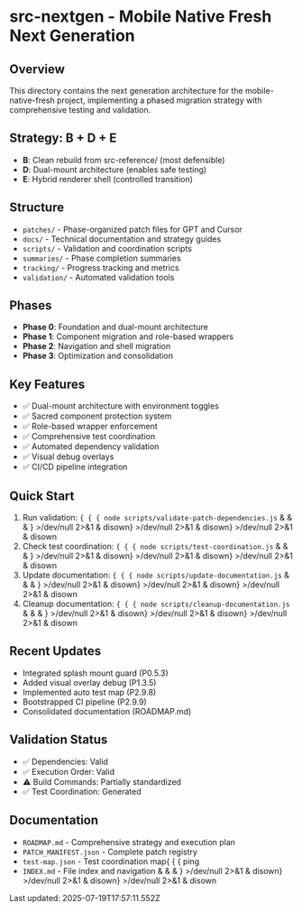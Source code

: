 # src-nextgen - Mobile Native Fresh Next Generation

## Overview
This directory contains the next generation architecture for the mobile-native-fresh project, implementing a phased migration strategy with comprehensive testing and validation.

## Strategy: B + D + E
- **B**: Clean rebuild from src-reference/ (most defensible)
- **D**: Dual-mount architecture (enables safe testing)
- **E**: Hybrid renderer shell (controlled transition)

## Structure
- `patches/` - Phase-organized patch files for GPT and Cursor
- `docs/` - Technical documentation and strategy guides
- `scripts/` - Validation and coordination scripts
- `summaries/` - Phase completion summaries
- `tracking/` - Progress tracking and metrics
- `validation/` - Automated validation tools

## Phases
- **Phase 0**: Foundation and dual-mount architecture
- **Phase 1**: Component migration and role-based wrappers
- **Phase 2**: Navigation and shell migration
- **Phase 3**: Optimization and consolidation

## Key Features
- ✅ Dual-mount architecture with environment toggles
- ✅ Sacred component protection system
- ✅ Role-based wrapper enforcement
- ✅ Comprehensive test coordination
- ✅ Automated dependency validation
- ✅ Visual debug overlays
- ✅ CI/CD pipeline integration

## Quick Start
1. Run validation: `{ { { node scripts/validate-patch-dependencies.js` & &  & } >/dev/null 2>&1 & disown} >/dev/null 2>&1 & disown} >/dev/null 2>&1 & disown
2. Check test coordination: `{ { { node scripts/test-coordination.js` & &  & } >/dev/null 2>&1 & disown} >/dev/null 2>&1 & disown} >/dev/null 2>&1 & disown
3. Update documentation: `{ { { node scripts/update-documentation.js` & &  & } >/dev/null 2>&1 & disown} >/dev/null 2>&1 & disown} >/dev/null 2>&1 & disown
4. Cleanup documentation: `{ { { node scripts/cleanup-documentation.js` & &  & } >/dev/null 2>&1 & disown} >/dev/null 2>&1 & disown} >/dev/null 2>&1 & disown

## Recent Updates
- Integrated splash mount guard (P0.5.3)
- Added visual overlay debug (P1.3.5)
- Implemented auto test map (P2.9.8)
- Bootstrapped CI pipeline (P2.9.9)
- Consolidated documentation (ROADMAP.md)

## Validation Status
- ✅ Dependencies: Valid
- ✅ Execution Order: Valid
- ⚠️  Build Commands: Partially standardized
- ✅ Test Coordination: Generated

## Documentation
- `ROADMAP.md` - Comprehensive strategy and execution plan
- `PATCH_MANIFEST.json` - Complete patch registry
- `test-map.json` - Test coordination map{ { { ping
- `INDEX.md` - File index and navigation & &  & } >/dev/null 2>&1 & disown} >/dev/null 2>&1 & disown} >/dev/null 2>&1 & disown

Last updated: 2025-07-19T17:57:11.552Z
